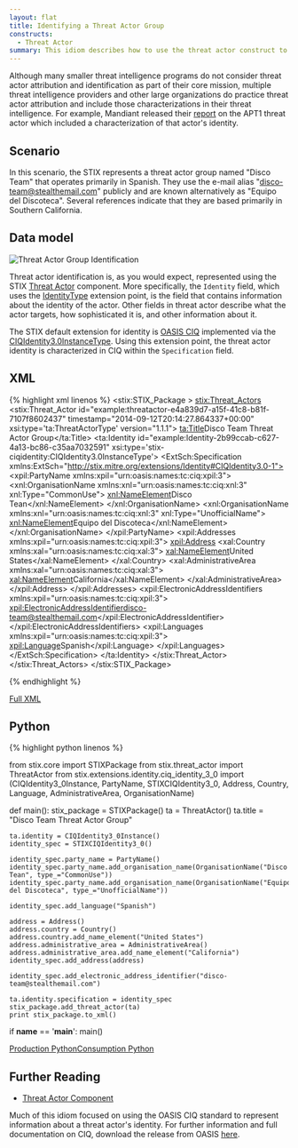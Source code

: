 ```yaml
---
layout: flat
title: Identifying a Threat Actor Group
constructs:
  - Threat Actor
summary: This idiom describes how to use the threat actor construct to represent the identity of a threat actor group. An example of this in threat intelligence is the characterization of the APT1 threat actor group by Mandiant in their 2013 APT1 report.
---
```


Although many smaller threat intelligence programs do not consider threat actor attribution and identification as part of their core mission, multiple threat intelligence providers and other large organizations do practice threat actor attribution and include those characterizations in their threat intelligence. For example, Mandiant released their [report](http://intelreport.mandiant.com/) on the APT1 threat actor which included a characterization of that actor's identity.

## Scenario

In this scenario, the STIX represents a threat actor group named "Disco Team" that operates primarily in Spanish. They use the e-mail alias "disco-team@stealthemail.com" publicly and are known alternatively as "Equipo del Discoteca". Several references indicate that they are based primarily in Southern California.

## Data model

<img src="diagram.png" alt="Threat Actor Group Identification" />

Threat actor identification is, as you would expect, represented using the STIX [Threat Actor](/data-model/{{site.current_version}}/ta/ThreatActorType) component. More specifically, the `Identity` field, which uses the [IdentityType](/data-model/{{site.current_version}}/stixCommon/IdentityType) extension point, is the field that contains information about the identity of the actor. Other fields in threat actor describe what the actor targets, how sophisticated it is, and other information about it.

The STIX default extension for identity is [OASIS CIQ](https://www.oasis-open.org/committees/tc_home.php?wg_abbrev=ciq) implemented via the [CIQIdentity3.0InstanceType](/data-model/{{site.current_version}}/stix-ciqidentity/CIQIdentity3.0InstanceType). Using this extension point, the threat actor identity is characterized in CIQ within the `Specification` field.

## XML

{% highlight xml linenos %}
<stix:STIX_Package >
 <stix:Threat_Actors>
        <stix:Threat_Actor id="example:threatactor-e4a839d7-a15f-41c8-b81f-7107f8602437" timestamp="2014-09-12T20:14:27.864337+00:00" xsi:type='ta:ThreatActorType' version="1.1.1">
            <ta:Title>Disco Team Threat Actor Group</ta:Title>
            <ta:Identity id="example:Identity-2b99ccab-c627-4a13-bc86-c35aa7032591" xsi:type='stix-ciqidentity:CIQIdentity3.0InstanceType'>
                <ExtSch:Specification xmlns:ExtSch="http://stix.mitre.org/extensions/Identity#CIQIdentity3.0-1">
  <xpil:PartyName xmlns:xpil="urn:oasis:names:tc:ciq:xpil:3">
    <xnl:OrganisationName xmlns:xnl="urn:oasis:names:tc:ciq:xnl:3" xnl:Type="CommonUse">
      <xnl:NameElement>Disco Tean</xnl:NameElement>
    </xnl:OrganisationName>
    <xnl:OrganisationName xmlns:xnl="urn:oasis:names:tc:ciq:xnl:3" xnl:Type="UnofficialName">
      <xnl:NameElement>Equipo del Discoteca</xnl:NameElement>
    </xnl:OrganisationName>
  </xpil:PartyName>
  <xpil:Addresses xmlns:xpil="urn:oasis:names:tc:ciq:xpil:3">
    <xpil:Address>
      <xal:Country xmlns:xal="urn:oasis:names:tc:ciq:xal:3">
        <xal:NameElement>United States</xal:NameElement>
      </xal:Country>
      <xal:AdministrativeArea xmlns:xal="urn:oasis:names:tc:ciq:xal:3">
        <xal:NameElement>California</xal:NameElement>
      </xal:AdministrativeArea>
    </xpil:Address>
  </xpil:Addresses>
  <xpil:ElectronicAddressIdentifiers xmlns:xpil="urn:oasis:names:tc:ciq:xpil:3">
    <xpil:ElectronicAddressIdentifier>disco-team@stealthemail.com</xpil:ElectronicAddressIdentifier>
  </xpil:ElectronicAddressIdentifiers>
  <xpil:Languages xmlns:xpil="urn:oasis:names:tc:ciq:xpil:3">
    <xpil:Language>Spanish</xpil:Language>
  </xpil:Languages>
</ExtSch:Specification>
            </ta:Identity>
        </stix:Threat_Actor>
    </stix:Threat_Actors>
</stix:STIX_Package>

{% endhighlight %}

[Full XML](identifying-a-threat-actor-group.xml)

## Python

{% highlight python linenos %}

from stix.core import STIXPackage
from stix.threat_actor import ThreatActor
from stix.extensions.identity.ciq_identity_3_0 import (CIQIdentity3_0Instance, PartyName, STIXCIQIdentity3_0, 
                                      Address, Country, Language, AdministrativeArea, OrganisationName)


def main():
    stix_package = STIXPackage()
    ta = ThreatActor()
    ta.title = "Disco Team Threat Actor Group"
    
    ta.identity = CIQIdentity3_0Instance()
    identity_spec = STIXCIQIdentity3_0()
    
    identity_spec.party_name = PartyName()
    identity_spec.party_name.add_organisation_name(OrganisationName("Disco Tean", type_="CommonUse"))
    identity_spec.party_name.add_organisation_name(OrganisationName("Equipo del Discoteca", type_="UnofficialName"))
    
    identity_spec.add_language("Spanish")
    
    address = Address()
    address.country = Country()
    address.country.add_name_element("United States")
    address.administrative_area = AdministrativeArea()
    address.administrative_area.add_name_element("California")    
    identity_spec.add_address(address)
    
    identity_spec.add_electronic_address_identifier("disco-team@stealthemail.com")
    
    ta.identity.specification = identity_spec
    stix_package.add_threat_actor(ta)
    print stix_package.to_xml()
    
if __name__ == '__main__':
    main()

[Production Python](identifying-a-threat-actor-group_producer.py)[Consumption Python](identifying-a-threat-actor-group_consumer.py)
## Further Reading

* [Threat Actor Component](/data-model/{{site.current_version}}/ta/ThreatActorType)

Much of this idiom focused on using the OASIS CIQ standard to represent information about a threat actor's identity. For further information and full documentation on CIQ, download the release from OASIS [here](https://www.oasis-open.org/committees/tc_home.php?wg_abbrev=ciq#download).
